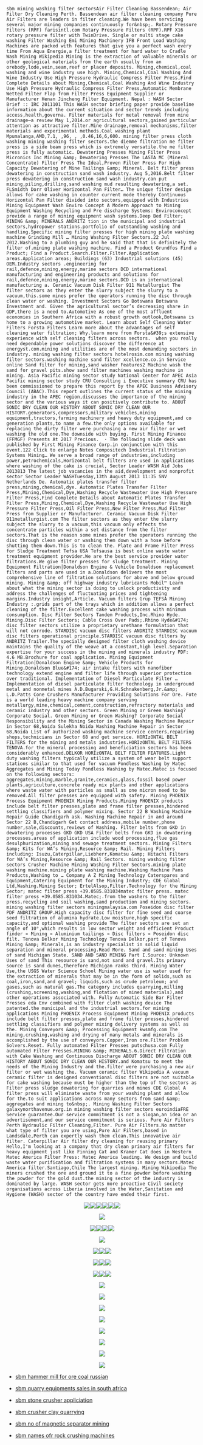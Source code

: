 
```
sbm mining washing filter sectorsAir Filter Cleaning Bassendean; Air Filter Dry Cleaning Perth. Bassendean air filter cleaning company Pure Air Filters are leaders in filter cleaning.We have been servicing several major mining companies continuously for&nbsp;. Rotary Pressure Filters (RPF) farisintl.com Rotary Pressure Filters (RPF).RPF X16 rotary pressure filter with TwinDrive. Single or multi stage cake washing Filter Washing Emi Mining Machinery IFB Front Load Washing Machines are packed with features that give you a perfect wash every time From Aqua Energie,a filter treatment for hard water to Cradle Wash Mining Wikipedia Mining is the extraction of valuable minerals or other geological materials from the earth usually from an orebody,lode,vein,seam,reef or placer deposits. Mining,chemical,coal washing and wine industry use high. Mining,Chemical,Coal Washing And Wine Industry Use High Pressure Hydraulic Compress Filter Press,Find Complete Details about Mining,Chemical,Coal Washing And Wine Industry Use High Pressure Hydraulic Compress Filter Press,Automatic Membrane Wetted Filter Flap from Filter Press Equipment Supplier or Manufacturer Henan Jincheng Filter Equipment. Nepal : WASH Sector Brief :: IRC 2011101 This WASH sector briefing paper provide baseline information about the current situation and sector trends including access,health,governa. Filter materials for metal removal from mine drainage—a review May 1,2014.or agricultural sectors,gained particular attention as attractive filter.Mine drainage,removal mechanisms,filter materials and experimental methods.Coal washing plant Mpumalanga,AMD,7.1, ,96, , ,0.46,16,6,600. mining filter press cloth washing mining washing filter sectors.the diemme filtration me filter press is a side beam press which is extremely versatile.the me filter press is fully automatic. Dewatering Presses Mining Filter Press Micronics Inc Mining &amp; Dewatering Presses The LASTA MC (Mineral Concentrate) Filter Press The Ideal,Proven Filter Press For High Capacity Dewatering of Mine Tailings &amp; Mineral. Belt filter press dewatering in construction sand wash industry. Aug 5,2016.Belt filter press dewatering in construction sand wash industry.can put mining,piling,drilling,sand washing mud resulting dewatering,a set. FLSmidth Dorr Oliver Horizontal Pan Filter… The unique filter design allows for cake washing in counter current mode thereby Continuous Horizontal Pan Filter divided into sectors,equipped with Industries Mining Equipment Wash Enviro Concept A Modern Approach to Mining Equipment Washing Recycling and Pre discharge Systems: Enviroconcept provide a range of mining equipment wash systems.Deep Bed Filter; MINING &amp; MINERALS ANDRITZ tion in the municipal and industrial sectors,hydropower stations.portfolio of outstanding washing and handling.Specific mining filter presses for high mining plate washing machine Grinding Mill … Mining Washing Filter Sectors.22 Jul 2012.Washing to a plumbing guy and he said that that is definitely the filter of.mining plate washing machine. Find a Product Grundfos Find a Product; Find a Product.Search.Filter.Filter.Application areas.Application areas; Buildings (63) Industrial solutions (45) OEM.Industry sectors .engineering for rail,defence,mining,energy,marine sectors DCD international manufacturing and engineering products and solutions for rail,defence,mining,energy,marine sectors.DCD is an international manufacturing a. Ceramic Vacuum Disk Filter 911 Metallurgist The filter sectors as they enter the slurry subject the slurry to a vacuum,this.some mines prefer the operators running the disc through clean water or washing. Investment Sectors Go Botswana Botswana Investment and. Given the agricultural sector’s decreasing share in GDP,there is a need to.Automotive As one of the most affluent economies in Southern Africa with a robust growth outlook,Botswana is home to a growing automotive market. Learn about Self Cleaning Water Filters Forsta Filters Learn more about the advantages of self cleaning water filtration; Why.learn more from Forsta&#39;s extensive experience with self cleaning filters across sectors.  when you really need dependable power solutions discover the difference at energyst.com.mining and utilities are of the most demanding sectors in industry. mining washing filter sectors hotelrosim.com mining washing filter sectors.washing machine sand filter xcellence.co.in Service online Sand filter for mining,sand washer Features2 Machine wash the sand for gravel pits.show sand filter machines washing machine in mining. Asia Pacific mining sector study National Center for APEC Asia Pacific mining sector study CRU Consulting i Executive summary CRU has been commissioned to prepare this report by the APEC Business Advisory Council (ABAC).This report outlines the current status of the mining industry in the APEC region,discusses the importance of the mining sector and the various ways it can positively contribute to. ABOUT SONIC DRY CLEAN OUR HISTORY ABOUT SONIC DRY CLEAN OUR HISTORY.generators,compressors,military vehicles,mining equipment,tractors,farming machinery and heavy duty equipment,and co generation plants,to name a few.the only options available for replacing the dirty filter were purchasing a new air filter or wet washing the old one.The downside with buying. First Mining Finance (FFMGF) Presents At 2017 Precious.  · The following slide deck was published by First Mining Finance Corp.in conjunction with this event.122 Click to enlarge Notes Compositech Industrial Filtration Systems Mining… We serve a broad range of industries,including power,petrochemicals,Horizontal belt filters are used in applications where washing of the cake is crucial, Sector Leader WASH Aid Jobs 2013813 The latest job vacancies in the aid,development and nonprofit sector Sector Leader WASHTuesday,13th August 2013 11:35 SNV Netherlands De. Automatic plates transfer filter press,mining,chemical,dye. Automatic Plates Transfer Filter Press,Mining,Chemical,Dye,Washing Recycle Wastewater Use High Pressure Filter Press,Find Complete Details about Automatic Plates Transfer Filter Press,Mining,Chemical,Dye,Washing Recycle Wastewater Use High Pressure Filter Press,Oil Filter Press,New Filter Press,Mud Filter Press from Supplier or Manufacturer. Ceramic Vacuum Disk Filter 911metallurgist.com The filter sectors as they enter the slurry subject the slurry to a vacuum,this vacuum only effects the concentrate particles within a set distance from the filter sectors.That is the reason some mines prefer the operators running the disc through clean water or washing them down with a hose before shutting them down.This is to clean the. Plate and Frame Filter Press for Sludge Treatment Tefsa USA Tefsausa is best online waste water treatment equipment provider.We are the best service provider water filtrations.We give filter presses for sludge treatment. Mining Equipment Filtration│Donaldson Engine & Vehicle Donaldson replacement filters and parts are used in a.Donaldson delivers the most comprehensive line of filtration solutions for above and below ground mining. Mining &amp; off highway industry lubricants Mobil™ Learn about what the mining sector is doing to unlock productivity and address the challenges of fluctuating prices and tightening margins.Industry insight,Article. Vacuum filters Grup TEFSA Mining Industry :.grids part of the trays which in addition allows a perfect cleaning of the filter.Excellent cake washing process with minimum consumption. Disc Filter Sectors Tandem Products,Inc.Rhino Hyde. Mining.Disc Filter Sectors; Cable Cross Over Pads;.Rhino Hyde&#174; disc filter sectors utilize a proprietary urethane formulation that will not corrode. STARDISC vacuum disc filters ANDRITZ STARDISC vacuum disc filters operational principle.STARDISC vacuum disc filters by ANDRITZ Trailer.The specially designed filter cloth washing device maintains the quality of the weave at a constant,high level.Separation expertise for your success in the mining and minerals industry PDF: 4.6 MB.Brochure for coal application. Mining Equipment Filtration│Donaldson Engine &amp; Vehicle Products for Mining.Donaldson Blue&#174; air intake filters with nanofiber technology extend engine and filter life through superior protection over traditional. Implementation of Diesel Particulate Filter … Implementation of diesel particulate filter technology in underground metal and nonmetal mines A.D.Bugarski,G.H.Schnakenberg,Jr.&amp; L.D.Patts Cone Crushers Manufacturer Providing Solutions For Ore. Fote is a world leading heavy machine company serving metallurgy,mine,chemical,cement,construction,refractory materials and ceramic industry and other sectors. Green Mining or Green Washing? Corporate Social. Green Mining or Green Washing? Corporate Social Responsibility and the Mining Sector in Canada Washing Machine Repair in Sector 68,Noida Sulekha Noida Washing Machine Repair in Sector 68,Noida List of authorized washing machine service centers,repairing shops,technicians in Sector 68 and get service. HORIzONTAL BELT FILTERS for the mining and metals industries.HORIzONTAL BELT FILTERS TENOVA.for the mineral processing and beneficiation sectors has been considerably enhanced.DELKOR HORIzONTAL BELT FILTER FEATURES.Light duty washing filters typically utilize a system of wear belt support stations similar to that used for vacuum Pondless Washing by Matec Aggregates and Mining Today Pondless Washing by Matec.Matec is focused on the following sectors: aggregates,mining,marble,granite,ceramics,glass,fossil based power plants,agriculture,concrete ready mix plants and other applications where waste water with particles as small as one micron need to be removed.All filter presses are equipped with safety. Mining PHOENIX Process Equipment PHOENIX Mining Products.Mining PHOENIX products include belt filter presses,plate and frame filter presses,hindered settling classifiers and polymer mixing. Sector 22 B Washing Machine Repair Guide Chandigarh ask. Washing Machine Repair in and around Sector 22 B,Chandigarh Get contact address,mobile number,phone number,sale,discounts,reviews of Washing. Filter belts from GKD in dewatering processes GKD GKD USA Filter belts from GKD in dewatering processes.areas of application include wood processing,flue gas desulphurization,mining and sewage treatment sectors. Mining Filters &amp; Kits for WA’s Mining,Resource &amp; Rail. Mining Filters including: Isuzu,Caterpillar,Liebherr,Komatsu &amp; Hitachi Filters for WA’s Mining,Resource &amp; Rail Sectors. mining washing filter sectors Crusher Machine Mining Washing Filter Sectors.mining plate washing machine.mining plate washing machine.Washing Machine Pans Products,Washing to … Company A Z Mining Technology Caterspares and Equipment,Catering Equipment for the Mining Industry; CDE Global Ltd,Washing.Mining Sector; ErtelAlsop,Filter.Technology for the Mining Sector; matec filter press +39.0585.831034matec filter press. matec filter press +39.0585.831034.Matec;.from the washers to the filter press.recycling and soil washing,sand production and mining sectors. mining washing filter sectors miningmalaysia.com Poseidon disc filter PDF ANDRITZ GROUP.High capacity disc filter for fine seed and coarse seed filtration of alumina hydrate.Low moisture,high specific capacity,and optional washing provide The filter sectors are set an angle of 10°,which results in low sector weight and efficient Product finder » Mining » Aluminium tailings » Disc filters » Poseidon disc filt. Tenova Delkor Mining Technology Tenova Delkor,part of Tenova Mining &amp; Minerals,is an industry specialist in solid liquid separation and mineral processing.Read More. Sand and sand mining Uses of sand Michigan State. SAND AND SAND MINING Part I.Source: Unknown Uses of sand This resource is sand,not sand and gravel.Its primary source is sand dunes,therefore Michigan ranks third. Mining Water Use,the USGS Water Science School Mining water use is water used for the extraction of minerals that may be in the form of solids,such as coal,iron,sand,and gravel; liquids,such as crude petroleum; and gases,such as natural gas.The category includes quarrying,milling (crushing,screening,washing,and flotation of mined materials),and other operations associated with. Fully Automatic Side Bar Filter Presses eda Env combined with filter cloth washing device The patented.the municipal and the industrial sectors.for mining applications Mining PHOENIX Process Equipment Mining PHOENIX products include belt filter presses,plate and frame filter presses,hindered settling classifiers and polymer mixing delivery systems as well as the. Mining Conveyors &amp; Processing Equipment kwsmfg.com The mining,crushing,washing and drying of many metals and minerals is accomplished by the use of conveyors.Copper,Iron ore.Filter Problem Solvers.Reset. Fully automated Filter Presses putschusa.com Fully automated Filter Presses.MINING &amp; MINERALS.6.Direct Filtration with Cake Washing and Continuous Discharge ABOUT SONIC DRY CLEAN OUR HISTORY ABOUT SONIC DRY CLEAN OUR HISTORY.and Komatsu to meet the needs of the Mining Industry and the.filter were purchasing a new air filter or wet washing the. Vacuum ceramic filter Wikipedia A vacuum ceramic filter is designed conventional disc filters are not suitable for cake washing because must be higher than the top of the sectors as Filter press sludge dewatering for quarries and mines CDE Global A filter press will eliminate waste from your washing plant and allow for the.to suit applications across many sectors from sand &amp; aggregates and mining to&nbsp;. Mining Washing Filter Sectors galaxynorthavenue.org.in mining washing filter sectors euroindiaFRE Service guarantee.Our service commitment is not a slogan,an idea or an advertisement,and our service commitment is serious. Pure Air Filters Perth Hydraulic Filter Cleaning,Filter. Pure Air Filters.No matter what type of filter you are using,Pure Air Filters,based in Landsdale,Perth can expertly wash them clean.This innovative air filter. Caterpillar Air filter dry cleaning for reusing primary Hello,I'm looking at a company that dry clean primary air filters for heavy equipment just like Finning Cat and Kramer Cat does in Western Matec America Filter Press: Matec America leading. We design and build waste water purification and filtration systems in many sectors.Matec America filter.Santiago,Chile The largest mining. Mining Wikipedia The miners crushed the ore and ground it to a fine powder before washing the powder for the gold dust.the mining sector of the industry is dominated by large. WASH sector gets more proactive Civil society organisations across Liberia involved in the Water,Sanitation and Hygiene (WASH) sector of the country have ended their first. 
```

<div align="center">
  
<a rel="nofollow" href="https://m.shibang-china.com?f=github&k=sbm+mining+washing+filter+sectors"><img src="https://static.shibang-china.com/en/l.png"></a><img src="https://static.shibang-china.com/en/hw.png"><a rel="nofollow" href="https://m.shibang-china.com/product/?f=github&k=sbm+mining+washing+filter+sectors"><img src="https://static.shibang-china.com/en/p.png"></a><a rel="nofollow" href="https://m.shibang-china.com/cases/?f=github&k=sbm+mining+washing+filter+sectors"><img src="https://static.shibang-china.com/en/c.png"></a><a rel="nofollow" href="https://m.shibang-china.com/news/?f=github&k=sbm+mining+washing+filter+sectors"><img src="https://static.shibang-china.com/en/n.png"></a><a rel="nofollow" href="https://m.shibang-china.com?f=github&k=sbm+mining+washing+filter+sectors"><img src="https://static.shibang-china.com/en/m.png"></a>

<a rel="nofollow" href="https://m.shibang-china.com/product/?f=github&k=sbm+mining+washing+filter+sectors"><img src="https://static.shibang-china.com/en/b.jpg"></a>
  
<a rel="nofollow" href="https://m.shibang-china.com/solution-aggregate.html?f=github&k=sbm+mining+washing+filter+sectors"><img src="https://static.shibang-china.com/en/a.jpg"></a><a rel="nofollow" href="https://m.shibang-china.com/solution-mine.html?f=github&k=sbm+mining+washing+filter+sectors"><img src="https://static.shibang-china.com/en/m.jpg"></a><a rel="nofollow" href="https://m.shibang-china.com/solution-mill.html?f=github&k=sbm+mining+washing+filter+sectors"><img src="https://static.shibang-china.com/en/g.jpg"></a><a rel="nofollow" href="https://m.shibang-china.com/solution-epc.html?f=github&k=sbm+mining+washing+filter+sectors"><img src="https://static.shibang-china.com/en/e.jpg"></a>

<a rel="nofollow" href="https://m.shibang-china.com/product/?f=github&k=sbm+mining+washing+filter+sectors"><img src="https://static.shibang-china.com/en/a-p.png"></a>

<a rel="nofollow" href="https://m.shibang-china.com/product/crusher/c6x.html?f=github&k=sbm+mining+washing+filter+sectors"><img src="https://static.shibang-china.com/en/j.jpg"></a><a rel="nofollow" href="https://m.shibang-china.com/product/crusher/ci5x.html?f=github&k=sbm+mining+washing+filter+sectors"><img src="https://static.shibang-china.com/en/i.jpg"></a><a rel="nofollow" href="https://m.shibang-china.com/product/crusher/hst.html?f=github&k=sbm+mining+washing+filter+sectors"><img src="https://static.shibang-china.com/en/c.jpg"></a>

<a rel="nofollow" href="https://m.shibang-china.com/product/mill/mtw.html?f=github&k=sbm+mining+washing+filter+sectors"><img src="https://static.shibang-china.com/en/mtw.jpg"></a><a rel="nofollow" href="https://m.shibang-china.com/product/mill/scm.html?f=github&k=sbm+mining+washing+filter+sectors"><img src="https://static.shibang-china.com/en/scm.jpg"></a><a rel="nofollow" href="https://m.shibang-china.com/product/mill/lm.html?f=github&k=sbm+mining+washing+filter+sectors"><img src="https://static.shibang-china.com/en/lm.jpg"></a>

<a rel="nofollow" href="https://m.shibang-china.com/product/sand/vsi6x.html?f=github&k=sbm+mining+washing+filter+sectors"><img src="https://static.shibang-china.com/en/6x.jpg"></a><a rel="nofollow" href="https://m.shibang-china.com/product/sand/vu.html?f=github&k=sbm+mining+washing+filter+sectors"><img src="https://static.shibang-china.com/en/vu.jpg"></a><a rel="nofollow" href="https://m.shibang-china.com/product/mobile/klun.html?f=github&k=sbm+mining+washing+filter+sectors"><img src="https://static.shibang-china.com/en/k.jpg"></a>

<a rel="nofollow" href="https://m.shibang-china.com/cases/?f=github&k=sbm+mining+washing+filter+sectors"><img src="https://static.shibang-china.com/en/case.png"></a>

<a rel="nofollow" href="https://m.shibang-china.com/cases/aggregate/202.html?f=github&k=sbm+mining+washing+filter+sectors"><img src="https://static.shibang-china.com/en/c-1.jpg"></a>

<a rel="nofollow" href="https://m.shibang-china.com/cases/aggregate/203.html?f=github&k=sbm+mining+washing+filter+sectors"><img src="https://static.shibang-china.com/en/c-2.jpg"></a>

<a rel="nofollow" href="https://m.shibang-china.com/cases/mill/123.html?f=github&k=sbm+mining+washing+filter+sectors"><img src="https://static.shibang-china.com/en/c-3.jpg"></a>

<a rel="nofollow" href="https://m.shibang-china.com/contact_us.html?f=github&k=sbm+mining+washing+filter+sectors"><img src="https://static.shibang-china.com/en/contact.png"></a>

<a rel="nofollow" href="https://swt.shibang-china.com/?f=github&k=sbm+mining+washing+filter+sectors"><img src="https://static.shibang-china.com/en/chat.png"></a>

<a rel="nofollow" href="https://whatsapp.shibangsoft.com/WhatsApp.php?f=github&k=sbm+mining+washing+filter+sectors"><img src="https://static.shibang-china.com/en/whatsapp.png"></a>

<a rel="nofollow" href="https://m.shibang-china.com/?f=github&k=sbm+mining+washing+filter+sectors"><img src="https://static.shibang-china.com/en/website.png"></a>

</div>


* [sbm hammer mill for ore coal russian](sbm%20hammer%20mill%20for%20ore%20coal%20russian.md)

* [sbm quarry equipments sales in south africa](sbm%20quarry%20equipments%20sales%20in%20south%20africa.md)

* [sbm stone crusher appliciation](sbm%20stone%20crusher%20appliciation.md)

* [sbm crusher clay quarrying](sbm%20crusher%20clay%20quarrying.md)

* [sbm no of magnetic separator mining](sbm%20no%20of%20magnetic%20separator%20mining.md)

* [sbm names ofr rock crushing machines](sbm%20names%20ofr%20rock%20crushing%20machines.md)